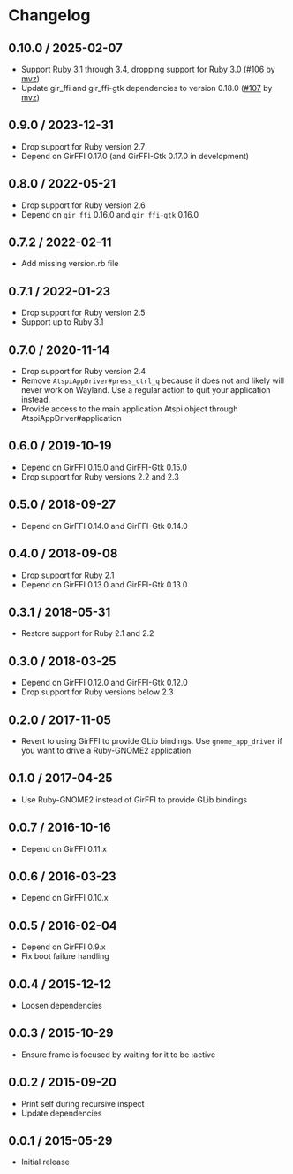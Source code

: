 # Changelog

## 0.10.0 / 2025-02-07

* Support Ruby 3.1 through 3.4, dropping support for Ruby 3.0 ([#106] by [mvz])
* Update gir_ffi and gir_ffi-gtk dependencies to version 0.18.0 ([#107] by [mvz])

[mvz]: https://github.com/mvz

[#106]: https://github.com/mvz/atspi_app_driver/pull/106
[#107]: https://github.com/mvz/atspi_app_driver/pull/107

## 0.9.0 / 2023-12-31

* Drop support for Ruby version 2.7
* Depend on GirFFI 0.17.0 (and GirFFI-Gtk 0.17.0 in development)

## 0.8.0 / 2022-05-21

* Drop support for Ruby version 2.6
* Depend on `gir_ffi` 0.16.0 and `gir_ffi-gtk` 0.16.0

## 0.7.2 / 2022-02-11

* Add missing version.rb file

## 0.7.1 / 2022-01-23

* Drop support for Ruby version 2.5
* Support up to Ruby 3.1

## 0.7.0 / 2020-11-14

* Drop support for Ruby version 2.4
* Remove `AtspiAppDriver#press_ctrl_q` because it does not and likely will
  never work on Wayland. Use a regular action to quit your application instead.
* Provide access to the main application Atspi object through
  AtspiAppDriver#application

## 0.6.0 / 2019-10-19

* Depend on GirFFI 0.15.0 and GirFFI-Gtk 0.15.0
* Drop support for Ruby versions 2.2 and 2.3

## 0.5.0 / 2018-09-27

* Depend on GirFFI 0.14.0 and GirFFI-Gtk 0.14.0

## 0.4.0 / 2018-09-08

* Drop support for Ruby 2.1
* Depend on GirFFI 0.13.0 and GirFFI-Gtk 0.13.0

## 0.3.1 / 2018-05-31

* Restore support for Ruby 2.1 and 2.2

## 0.3.0 / 2018-03-25

* Depend on GirFFI 0.12.0 and GirFFI-Gtk 0.12.0
* Drop support for Ruby versions below 2.3

## 0.2.0 / 2017-11-05

* Revert to using GirFFI to provide GLib bindings. Use `gnome_app_driver` if you
  want to drive a Ruby-GNOME2 application.

## 0.1.0 / 2017-04-25

* Use Ruby-GNOME2 instead of GirFFI to provide GLib bindings

## 0.0.7 / 2016-10-16

* Depend on GirFFI 0.11.x

## 0.0.6 / 2016-03-23

* Depend on GirFFI 0.10.x

## 0.0.5 / 2016-02-04

* Depend on GirFFI 0.9.x
* Fix boot failure handling

## 0.0.4 / 2015-12-12

* Loosen dependencies

## 0.0.3 / 2015-10-29

* Ensure frame is focused by waiting for it to be :active

## 0.0.2 / 2015-09-20

* Print self during recursive inspect
* Update dependencies

## 0.0.1 / 2015-05-29

* Initial release
